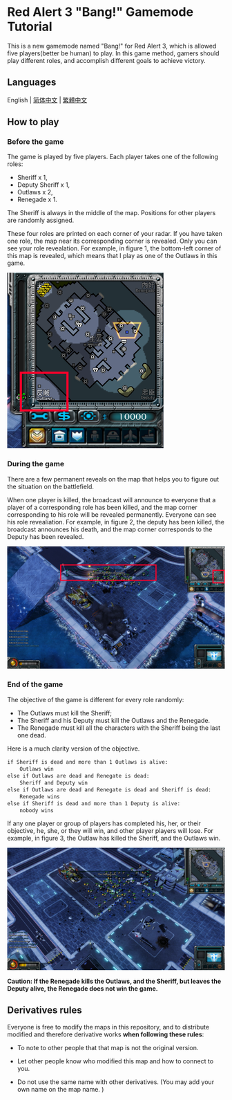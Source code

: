 # Red Alert 3 "Bang!" Gamemode Tutorial

This is a new gamemode named "Bang!" for Red Alert 3, which is allowed five players(better be human) to play. In this game method, gamers should play different roles, and accomplish different goals to achieve victory. 

## Languages

English | [简体中文](./READMES/README.chs.md) | [繁體中文](./READMES/README.cht.md)

## How to play

### Before the game

The game is played by five players. Each player takes one of the following roles: 

- Sheriff x 1, 
- Deputy Sheriff x 1, 
- Outlaws x 2, 
- Renegade x 1. 

The Sheriff is always in the middle of the map. Positions for other players are randomly assigned. 

These four roles are printed on each corner of your radar. If you have taken one role, the map near its corresponding corner is revealed. Only you can see your role revealation. For example, in figure 1, the bottom-left corner of this map is revealed, which means that I play as one of the Outlaws in this game. 

![Figure 1](./Figures/Figure-1.1.png)

### During the game

There are a few permanent reveals on the map that helps you to figure out the situation on the battlefield. 

When one player is killed, the broadcast will announce to everyone that a player of a corresponding role has been killed, and the map corner corresponding to his role will be revealed permanently. Everyone can see his role revealiation. For example, in figure 2, the deputy has been killed, the broadcast announces his death, and the map corner corresponds to the Deputy has been revealed. 

![Figure 2](./Figures/Figure-1.2.png)

### End of the game

The objective of the game is different for every role randomly: 

- The Outlaws must kill the Sheriff; 
- The Sheriff and his Deputy must kill the Outlaws and the Renegade. 
- The Renegade must kill all the characters with the Sheriff being the last one dead. 

Here is a much clarity version of the objective. 

```
if Sheriff is dead and more than 1 Outlaws is alive:
	Outlaws win
else if Outlaws are dead and Renegate is dead:
	Sheriff and Deputy win
else if Outlaws are dead and Renegate is dead and Sheriff is dead:
	Renegade wins
else if Sheriff is dead and more than 1 Deputy is alive:
	nobody wins
```

If any one player or group of players has completed his, her, or their objective, he, she, or they will win, and other player players will lose. For example, in figure 3, the Outlaw has killed the Sheriff, and the Outlaws win. 

![Figure 3](./Figures/Figure-1.3.png)

__Caution: If the Renegade kills the Outlaws, and the Sheriff, but leaves the Deputy alive, the Renegade does not win the game.__

## Derivatives rules

Everyone is free to modify the maps in this repository, and to distribute modified and therefore derivative works __when following these rules__:

- To note to other people that that map is not the original version. 

- Let other people know who modified this map and how to connect to you. 

- Do not use the same name with other derivatives. (You may add your own name on the map name. )
